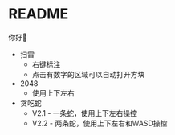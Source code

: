 # README

你好🤝

- 扫雷
  - 右键标注
  - 点击有数字的区域可以自动打开方块
- 2048
  - 使用上下左右
- 贪吃蛇
  - V2.1 - 一条蛇，使用上下左右操控
  - V2.2 - 两条蛇，使用上下左右和WASD操控
